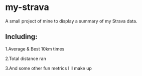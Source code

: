 # my-strava
A small project of mine to display a summary of my Strava data.

## Including: 

1.Average & Best 10km times

2.Total distance ran

3.And some other fun metrics I'll make up

